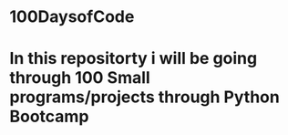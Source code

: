 # 100DaysofCode

# In this repositorty i will be going through 100 Small programs/projects through Python Bootcamp
